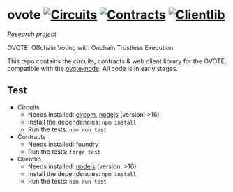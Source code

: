 # ovote  [![Circuits](https://github.com/aragon/ovote/workflows/Circuits/badge.svg)](https://github.com/aragon/ovote/actions/workflows/circuits.yml?query=workflow%3ACircuits) [![Contracts](https://github.com/aragon/ovote/workflows/Contracts/badge.svg)](https://github.com/aragon/ovote/actions/workflows/contracts.yml?query=workflow%3AContracts) [![Clientlib](https://github.com/aragon/ovote/workflows/Clientlib/badge.svg)](https://github.com/aragon/ovote/actions/workflows/clientlib.yml?query=workflow%3AClientlib)

*Research project*

OVOTE: Offchain Voting with Onchain Trustless Execution.

This repo contains the circuits, contracts & web client library for the OVOTE, compatible with the [ovote-node](https://github.com/aragon/ovote-node). All code is in early stages.


## Test

- Circuits
   - Needs installed: [circom](https://github.com/iden3/circom), [nodejs](https://nodejs.org) (version: >16)
   - Install the dependencies: `npm install`
   - Run the tests: `npm run test`
- Contracts
   - Needs installed: [foundry](https://github.com/gakonst/foundry)
   - Run the tests: `forge test`
- Clientlib
   - Needs installed: [nodejs](https://nodejs.org) (version: >16)
   - Install the dependencies: `npm install`
   - Run the tests: `npm run test`
